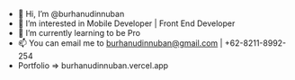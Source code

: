- 👋 Hi, I’m @burhanudinnuban
- 👀 I’m interested in Mobile Developer | Front End Developer 
- 🌱 I’m currently learning to be Pro 
- 📫 You can email me to burhanudinnuban@gmail.com | +62-8211-8992-254
- Portfolio => burhanudinnuban.vercel.app

<!---
burhanudinnuban/burhanudinnuban is a ✨ special ✨ repository because its `README.md` (this file) appears on your GitHub profile.
You can click the Preview link to take a look at your changes.
--->
